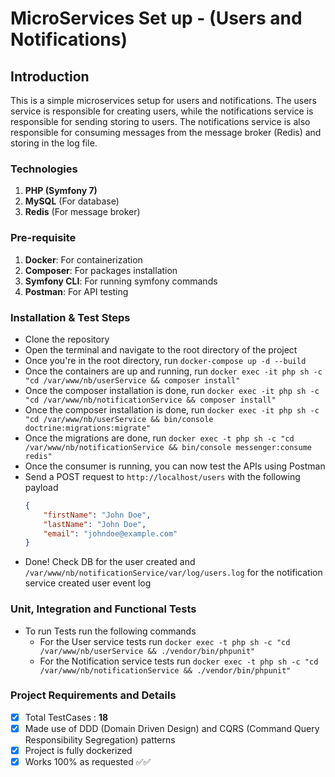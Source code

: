 # MicroServices Set up - (Users and Notifications)

## Introduction
This is a simple microservices setup for users and notifications. The users service is responsible for creating users, while the notifications service is responsible for sending storing to users. The notifications service is also responsible for consuming messages from the message broker (Redis) and storing in the log file.

### Technologies
1. **PHP (Symfony 7)** 
2. **MySQL** (For database)
3. **Redis** (For message broker)

### Pre-requisite

1. **Docker**: For containerization
2. **Composer**: For packages installation
3. **Symfony CLI**: For running symfony commands
4. **Postman**: For API testing

### Installation & Test Steps
- Clone the repository
- Open the terminal and navigate to the root directory of the project
- Once you're in the root directory, run `docker-compose up -d --build`
- Once the containers are up and running, run `docker exec -it php sh -c "cd /var/www/nb/userService && composer install"`
- Once the composer installation is done, run `docker exec -it php sh -c "cd /var/www/nb/notificationService && composer install"`
- Once the composer installation is done, run `docker exec -it php sh -c "cd /var/www/nb/userService && bin/console doctrine:migrations:migrate"`
- Once the migrations are done, run `docker exec -t php sh -c "cd /var/www/nb/notificationService && bin/console messenger:consume redis"`
- Once the consumer is running, you can now test the APIs using Postman 
- Send a POST request to `http://localhost/users` with the following payload
    ```json
    {
        "firstName": "John Doe",
        "lastName": "John Doe",
        "email": "johndoe@example.com"
  }
    ```
- Done! Check DB for the user created and `/var/www/nb/notificationService/var/log/users.log` for the notification service created user event log

### Unit, Integration and Functional Tests
- To run Tests run the following commands
    - For the User service tests run `docker exec -t php sh -c "cd /var/www/nb/userService && ./vendor/bin/phpunit"`
    - For the Notification service tests run `docker exec -t php sh -c "cd /var/www/nb/notificationService && ./vendor/bin/phpunit"`

### Project Requirements and Details
- [x] Total TestCases : **18**
- [x] Made use of DDD (Domain Driven Design) and CQRS (Command Query Responsibility Segregation) patterns
- [x] Project is fully dockerized
- [x] Works 100% as requested  ✅✅
